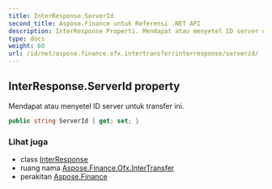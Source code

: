 ```yaml
---
title: InterResponse.ServerId
second_title: Aspose.Finance untuk Referensi .NET API
description: InterResponse Properti. Mendapat atau menyetel ID server untuk transfer ini.
type: docs
weight: 60
url: /id/net/aspose.finance.ofx.intertransfer/interresponse/serverid/
---
```

## InterResponse.ServerId property

Mendapat atau menyetel ID server untuk transfer ini.

```csharp
public string ServerId { get; set; }
```

### Lihat juga

* class [InterResponse](../)
* ruang nama [Aspose.Finance.Ofx.InterTransfer](../../interresponse/)
* perakitan [Aspose.Finance](../../../)


